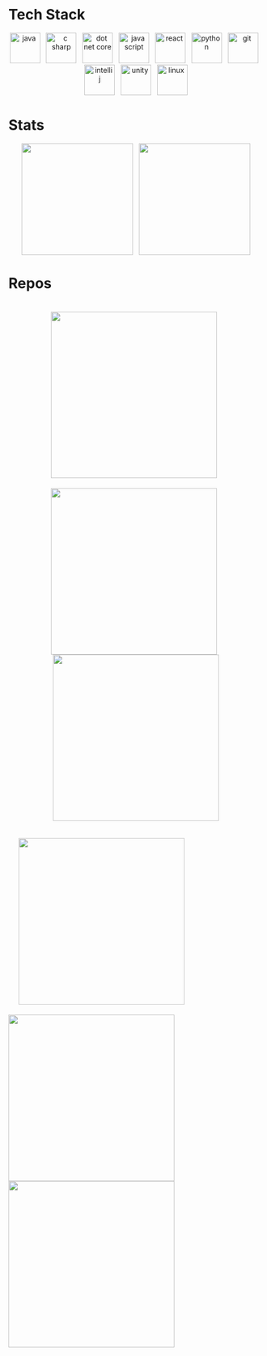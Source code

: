 <!-- BANNER -->

<br>


# Tech Stack
<p align="center">
  <a href="https://www.java.com/" target="_blank"><img src="https://cdn.jsdelivr.net/gh/devicons/devicon@latest/icons/java/java-original.svg" alt="java" width="60" height="60" style="text-decoration: none;"/></a>
  &nbsp;
  <a href="https://learn.microsoft.com/dotnet/csharp/tour-of-csharp/" target="_blank"><img src="https://cdn.jsdelivr.net/gh/devicons/devicon@latest/icons/csharp/csharp-original.svg" alt="c sharp" width="60" height="60" style="text-decoration: none;"/></a>
  &nbsp;
  <a href="https://learn.microsoft.com/dotnet/" target="_blank"><img src="https://cdn.jsdelivr.net/gh/devicons/devicon@latest/icons/dotnetcore/dotnetcore-original.svg" alt="dot net core" width="60" height="60"/></a>
  &nbsp;
  <a href="https://developer.mozilla.org/docs/Web/JavaScript/" target="_blank"><img src="https://cdn.jsdelivr.net/gh/devicons/devicon@latest/icons/javascript/javascript-original.svg" alt="java script" width="60" height="60"/></a>
  &nbsp;
  <a href="https://react.dev/" target="_blank"><img src="https://cdn.jsdelivr.net/gh/devicons/devicon@latest/icons/react/react-original.svg" alt="react" width="60" height="60"/></a>
  &nbsp;
  <a href="https://www.python.org" target="_blank"><img src="https://cdn.jsdelivr.net/gh/devicons/devicon@latest/icons/python/python-original.svg" alt="python" width="60" height="60"/></a> 
  &nbsp;
  <a href="https://git-scm.com/" target="_blank"><img src="https://www.vectorlogo.zone/logos/git-scm/git-scm-icon.svg" alt="git" width="60" height="60"/></a>
  &nbsp;
  <a href="https://www.jetbrains.com/idea/" target="_blank"><img src="https://cdn.jsdelivr.net/gh/devicons/devicon@latest/icons/intellij/intellij-original.svg" alt="intelli j" width="60" height="60"/></a>
  &nbsp;
  <a href="https://unity.com/" target="_blank"><img src="https://cdn.jsdelivr.net/gh/devicons/devicon@latest/icons/unity/unity-original.svg" alt="unity" width="60" height="60"/></a>
  &nbsp;
  <a href="https://www.linux.org/" target="_blank"><img src="https://cdn.jsdelivr.net/gh/devicons/devicon@latest/icons/linux/linux-original.svg" alt="linux" width="60" height="60"/></a>
</p>

# Stats
<p align="center">
    <img height=220 align="center" src="https://github-readme-stats.vercel.app/api?username=ssaxel03&show_icons=true&custom_title=Github+stats&hide_border=true&hide=contribs&text_bold=false&hide_rank=true&title_color=ff7f21&icon_color=49b3bf&text_color=e2e9ec&bg_color=181818" />
    &nbsp;
    <img height=220 align="center" src="https://github-readme-stats.vercel.app/api/top-langs?username=ssaxel03&show_icons=true&custom_title=Most+used+languages&layout=compact&hide_border=true&title_color=ff7f21&icon_color=49b3bf&text_color=e2e9ec&bg_color=181818" />
</p>

# Repos
<p align="center">
  <a href="https://github.com/ssaxel03/my-exercises" target="_blank"><img width=328 align="center" src="https://github-readme-stats.vercel.app/api/pin/?username=ssaxel03&repo=my-exercises&show_icons=true&description_lines_count=2&hide_border=true&title_color=ff7f21&icon_color=49b3bf&text_color=e2e9ec&bg_color=181818" style="margin: 20px;"/></a>
  &nbsp;
  <a href="https://github.com/ssaxel03/platformer" target="_blank"><img width=328 align="center" src="https://github-readme-stats.vercel.app/api/pin/?username=ssaxel03&repo=platformer&show_icons=true&description_lines_count=2&hide_border=true&title_color=ff7f21&icon_color=49b3bf&text_color=e2e9ec&bg_color=181818"/></a>
  &nbsp;
  <a href="https://github.com/ssaxel03/pong" target="_blank"><img width=328 align="center" src="https://github-readme-stats.vercel.app/api/pin/?username=ssaxel03&repo=pong&show_icons=true&description_lines_count=2&hide_border=true&title_color=ff7f21&icon_color=49b3bf&text_color=e2e9ec&bg_color=181818"/></a>
</p>

<p>
  <a href="https://github.com/ssaxel03/my-exercises" target="_blank"><img width=328 align="center" src="https://github-readme-stats.vercel.app/api/pin/?username=ssaxel03&repo=my-exercises&show_icons=true&description_lines_count=2&hide_border=true&title_color=ff7f21&icon_color=49b3bf&text_color=e2e9ec&bg_color=181818" style="margin: 20px;"/></a>
  &nbsp;
  <a href="https://github.com/ssaxel03/platformer" target="_blank"><img width=328 align="center" src="https://github-readme-stats.vercel.app/api/pin/?username=ssaxel03&repo=platformer&show_icons=true&description_lines_count=2&hide_border=true&title_color=ff7f21&icon_color=49b3bf&text_color=e2e9ec&bg_color=181818"/></a>
  &nbsp;
  <a href="https://github.com/ssaxel03/pong" target="_blank"><img width=328 align="center" src="https://github-readme-stats.vercel.app/api/pin/?username=ssaxel03&repo=pong&show_icons=true&description_lines_count=2&hide_border=true&title_color=ff7f21&icon_color=49b3bf&text_color=e2e9ec&bg_color=181818"/></a>
</p>
